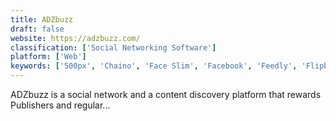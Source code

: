 ```yaml
---
title: ADZbuzz
draft: false 
website: https://adzbuzz.com/
classification: ['Social Networking Software']
platform: ['Web']
keywords: ['500px', 'Chaino', 'Face Slim', 'Facebook', 'Feedly', 'Flipboard', 'Futurenet', 'Mastodon', 'Minds', 'Negotiator', 'Openbook', 'PaperOak', 'Twitter', 'VK', 'alloblak', 'e-Sathi', 'heypster']
---
```

ADZbuzz is a social network and a content discovery platform that rewards Publishers and regular...